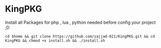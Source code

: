 # KingPKG
Install all Packages for php , lua , python needed before config your project ;D

`
cd $home && git clone https://github.com/sajjad-021/KingPKG.git && cd KingPKG && chmod +x install.sh && ./install.sh
`
